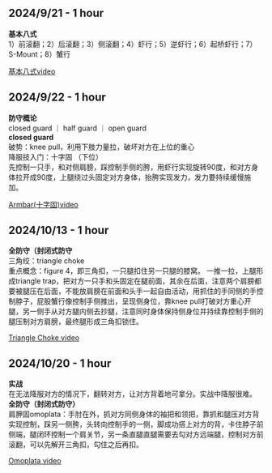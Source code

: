 ## 2024/9/21 - 1 hour  
**基本八式**  
1）前滚翻；2）后滚翻；3）侧滚翻；4）虾行；5）逆虾行；6）起桥虾行；7）S-Mount；8）蟹行  
  
[基本八式video](https://www.bilibili.com/video/BV1Mk4y1p7h5/?vd_source=93891b72d03f240d275d6323d98b24ae
)  

## 2024/9/22 - 1 hour  
**防守概论**  
closed guard ｜ half guard ｜ open guard  
**closed guard**  
破势：knee pull，利用下肢力量拉，破坏对方在上位的重心  
降服技入门：十字固 （下位）  
先控制一只手，和对侧肩膀，踩控制手侧的胯，用虾行实现旋转90度，和对方身体拉开成90度，上腿绕过头固定对方身体，抬胯实现发力，发力要持续缓慢施加。  

[Armbar(十字固)video](https://www.bilibili.com/video/BV1cosTeLES3/?spm_id_from=333.999.0.0&vd_source=93891b72d03f240d275d6323d98b24ae)  
  
## 2024/10/13 - 1 hour  
**全防守（封闭式防守**  
三角绞：triangle choke  
重点概念：figure 4，即三角扣，一只腿扣住另一只腿的膝窝。 一推一拉，上腿形成triangle trap，把对方一只手和头固定在腿前面，其余在后面，注意两个肩膀都要被腿压在后面，不能放肩膀在前面和头手一起自由活动，用抓住的手同侧的手控制脖子，屁股蟹行像控制手侧推出，呈现侧身位，靠knee pull打破对方重心开腿，另一侧手从对方腿内侧去抄腿，注意同时身体保持侧身位并持续靠控制手侧的腿压制对方肩膀，最终腿形成三角扣锁住。  
  
[Triangle Choke video](https://www.bilibili.com/video/BV1qKHWekEiY/?spm_id_from=333.999.0.0&vd_source=93891b72d03f240d275d6323d98b24ae)  
  
## 2024/10/20 - 1 hour  
**实战**  
在无法降服对方的情况下，翻转对方，让对方背着地可拿分。实战中降服很难。  
**全防守（封闭式防守）**  
肩胛固omoplata：手肘在外，抓对方同侧身体的袖把和领把，靠抓和腿压对方背实现控制，踩另一侧胯，头转向控制手的一侧，脚成功搭上对方的背，卡住脖子前侧端，腿闭环控制一个肩关节，另一条直腿直腿需要去勾对方远端腿，控制对方前滚翻，可以先解开三角扣，勾住之后再扣。  
  
[Omoplata video](https://www.bilibili.com/video/BV1Qi4JePEQQ/?spm_id_from=333.999.0.0&vd_source=93891b72d03f240d275d6323d98b24ae)  
